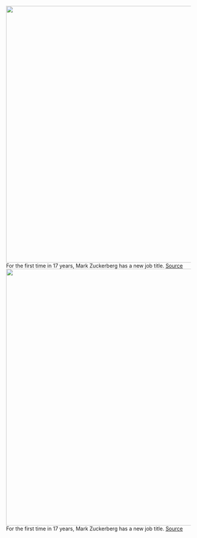 <img src='https://cdn.vox-cdn.com/thumbor/hDu4BxV9Q1aU34_RGTt80yuZLw0=/0x0:2048x1365/1200x675/filters:focal(861x520:1187x846)/cdn.vox-cdn.com/uploads/chorus_image/image/70058407/The_Verge_Mark_Zuckerberg_interview__1__01.0.jpg' width='700px' /><br/>
For the first time in 17 years, Mark Zuckerberg has a new job title.
<a href='https://www.theverge.com/22749919/mark-zuckerberg-facebook-meta-company-rebrand'> Source <a/><img src='https://cdn.vox-cdn.com/thumbor/hDu4BxV9Q1aU34_RGTt80yuZLw0=/0x0:2048x1365/1200x675/filters:focal(861x520:1187x846)/cdn.vox-cdn.com/uploads/chorus_image/image/70058407/The_Verge_Mark_Zuckerberg_interview__1__01.0.jpg' width='700px' /><br/>
For the first time in 17 years, Mark Zuckerberg has a new job title.
<a href='https://www.theverge.com/22749919/mark-zuckerberg-facebook-meta-company-rebrand'> Source <a/>